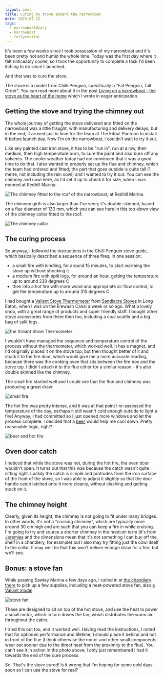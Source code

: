 ```yaml
---
layout: post
title: Curing my stove aboard the narrowboat
date: 2023-07-22
tags:
  - narrowboatdiary
  - narrowboat
  - fullyrestful
---
```

It's been a few weeks since I took possession of my narrowboat and it's been pretty hot and humid the whole time. Today was the first day where it felt noticeably cooler, so I took the opportunity to complete a task I'd been itching to do since I launched. 

And that was to cure the stove.

The stove is a model from Chilli Penguin, specifically a "Fat Penguin, Tall Order". You can read more about it in the post [Living on a narrowboat - the stove as the heart of the home](/blog/posts/2023/04/07/living-on-a-narrowboat-the-stove-as-the-heart-of-the-home/) which I wrote in eager anticipation.

## Getting the stove and trying the chimney out

The whole journey of getting the stove delivered and fitted on the narrowboat was a little fraught, with manufacturing and delivery delays, but in the end, it arrived just in time for the team at The Fitout Pontoon to install it before launch day. Now I'm on the narrowboat, I couldn't wait to try it out.

Like any painted cast iron stove, it has to be "run in", run at a low, then medium, then high temperature burn, to cure the paint and also burn off any solvents. The cooler weather today had me convinced that it was a good time to do that. I also wanted to properly set up the flue and chimney, which the team had ordered and fitted; the part that goes outside is quite tall (1 metre, not including the rain cowl) and I wanted to try it out. You can see the chimney and cowl here, as I'd set it up to check it for size, when I was moored at Redhill Marina:

![The chimney fitted to the roof of the narrowboat, at Redhill Marina](/images/2023/07/moored-at-redhill-with-chimney.jpg)

The chimney girth is also larger than I've seen; it's double-skinned, based on a flue diameter of 130 mm, which you can see here in this top-down view of the chimney collar fitted to the roof:

![The chimney collar](/images/2023/07/chimney-collar.jpg)

## The curing process

So anyway, I followed the instructions in the Chilli Penguin stove guide, which basically described a sequence of three fires, in one session:

- a small fire with kindling, for around 15 minutes, to start warming the stove up without shocking it
- a medium fire with split logs, for around an hour, getting the temperature up to around 230 degrees C
- then into a hot fire with more wood and appropriate air flow control, to get the temperature up to around 315 degrees C

I had bought a [Valiant Stove Thermometer](https://simplyvaliant.co.uk/products/stove-thermometer) from [Sandiacre Stoves](https://sandiacrestoves.co.uk/) in Long Eaton, when I was on the Erewash Canal a week or so ago. What a lovely shop, with a great range of products and super friendly staff. I bought other stove accessories from there then too, including a coal scuttle and a big bag of split logs. 

![the Valiant Stove Thermometer](/images/2023/07/valiant-stove-thermometer.png)

I wouldn't have managed the sequence and temperature control of the process without the thermometer, which worked well. It has a magnet, and I'd originally placed it on the stove top, but then thought better of it and stuck it to the fire door, which would give me a more accurate reading, because there was the cooking oven that sits between the fire box and the stove top. I didn't attach it to the flue either for a similar reason - it's also double skinned like the chimney.

The small fire started well and I could see that the flue and chimney was producing a great draw:

![small fire](/images/2023/07/small-fire.jpg)

The hot fire was pretty intense, and it was at that point I re-assessed the temperature of the day, perhaps it still wasn't cold enough outside to light a fire! Anyway, I had committed so I just opened more windows and let the process complete. I decided that a [beer](https://untappd.com/user/qmacro/checkin/1296609401) would help me cool down. Pretty reasonable logic, right? 

![beer and hot fire](/images/2023/07/hot-fire.jpg)

## Oven door catch

I noticed that while the stove was hot, during the hot fire, the oven door wouldn't open. It turns out that this was because the catch wasn't quite sitting right. Luckily the catch is simple and protrudes from the iron surface of the front of the stove, so I was able to adjust it slightly so that the door handle catch latched onto it more cleanly, without clashing and getting stuck on it.

## The chimney height

Clearly, given its height, the chimney is not going to fit under many bridges. In other words, it's not a "cruising chimney", which are typically more around 30 cm high and are such that you can keep a fire in while cruising. I'm going to try and source a shorter chimney in the medium term (it's from [Jeremias](https://www.jeremias.uk/) and the dimensions mean that it's not something I can buy off the shelf in a chandlery, for example) but I also may try fitting just the cowl itself to the collar. It may well be that this won't deliver enough draw for a fire, but we'll see.

## Bonus: a stove fan

  While passing Sawley Marina a few days ago, I called in at [the chandlery there](https://www.aquavista.com/guides-tips-faqs/boating-guides/sawley-chandlery) to pick up a few supplies, including a heat-powered stove fan, also [a Valiant model](https://simplyvaliant.co.uk/products/premium-4).

![stove fan](/images/2023/07/stove-fan.png)

These are designed to sit on top of the hot stove, and use the heat to power a small motor, which in turn drives the fan, which distributes the warm air throughout the cabin.

I tried this out too, and it worked well. Having read the instructions, I noted that for optimum performance and lifetime, I should place it behind and not in front of the flue (I think otherwise the motor and other small components wear out sooner due to the direct heat from the proximity to the flue). You can't see it in action in the photo above; I only just remembered I had it towards the end of the cure process.

So. That's the stove cured! Is it wrong that I'm hoping for some cold days soon so I can use the stove for real?
